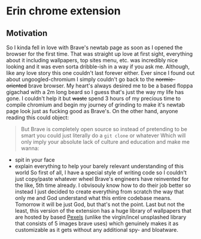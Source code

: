 # Erin chrome extension

## Motivation
So I kinda fell in love with Brave's newtab page as soon as I opened the browser for the first time. That was straight up love at first sight, everything about it including wallpapers, top sites menu, etc. was incredibly nice looking and it was even sorta dribble-ish in a way if you ask me. Although, like any love story this one couldn't last forever either. Ever since I found out about ungoogled-chromium I simply couldn't go back to the ~~normie-oriented~~ brave browser. My heart's always desired me to be a based floppa gigachad with a 2m long beard so I guess that's just the way my life has gone. I couldn't help it but ~~waste~~ spend 3 hours of my precious time to compile chromium and begin my journey of grinding to make it's newtab page look just as fucking good as Brave's. On the other hand, anyone reading this could object:
> But Brave is completely open source so instead of pretending to be smart you could just literally do a ```git clone``` or whatever
Which will only imply your absolute lack of culture and education and make me wanna:
- spit in your face
- explain everything to help your barely relevant understanding of this world
So first of all, I have a special style of writing code so I couldn't just copy/paste whatever wheel Brave's engineers have reinvented for the like, 5th time already. I obvisouly know how to do their job better so instead I just decided to create everything from scratch the way that only me and God understand what this entire codebase means. Tomorrow it will be just God, but that's not the point. Last but not the least, this version of the extension has a huge library of wallpapers that are hosted by based [Pexels](https://www.pexels.com/) (unlike the virgin/incel unsplashed library that consists of 5 images brave uses) which genuinely makes it as customizable as it gets without any additional spy- and bloatware.